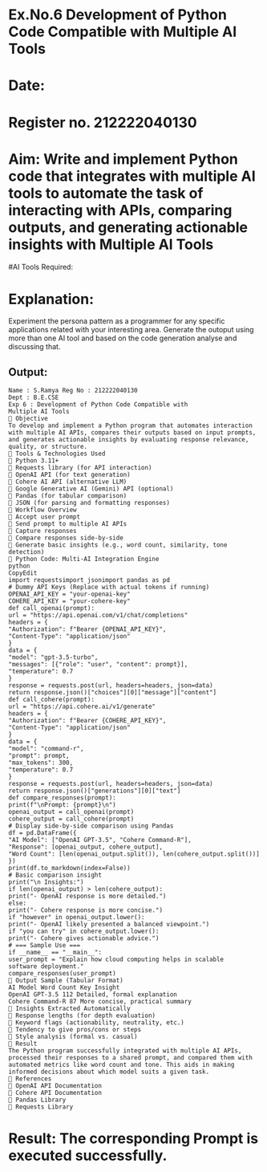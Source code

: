 # Ex.No.6 Development of Python Code Compatible with Multiple AI Tools

# Date:
# Register no. 212222040130
# Aim: Write and implement Python code that integrates with multiple AI tools to automate the task of interacting with APIs, comparing outputs, and generating actionable insights with Multiple AI Tools

#AI Tools Required:

# Explanation:
Experiment the persona pattern as a programmer for any specific applications related with your interesting area. 
Generate the outoput using more than one AI tool and based on the code generation analyse and discussing that. 

## Output:
```
Name : S.Ramya Reg No : 212222040130
Dept : B.E.CSE
Exp 6 : Development of Python Code Compatible with
Multiple AI Tools
 Objective
To develop and implement a Python program that automates interaction
with multiple AI APIs, compares their outputs based on input prompts,
and generates actionable insights by evaluating response relevance,
quality, or structure.
 Tools & Technologies Used
 Python 3.11+
 Requests library (for API interaction)
 OpenAI API (for text generation)
 Cohere AI API (alternative LLM)
 Google Generative AI (Gemini) API (optional)
 Pandas (for tabular comparison)
 JSON (for parsing and formatting responses)
 Workflow Overview
 Accept user prompt
 Send prompt to multiple AI APIs
 Capture responses
 Compare responses side-by-side
 Generate basic insights (e.g., word count, similarity, tone
detection)
 Python Code: Multi-AI Integration Engine
python
CopyEdit
import requestsimport jsonimport pandas as pd
# Dummy API Keys (Replace with actual tokens if running)
OPENAI_API_KEY = "your-openai-key"
COHERE_API_KEY = "your-cohere-key"
def call_openai(prompt):
url = "https://api.openai.com/v1/chat/completions"
headers = {
"Authorization": f"Bearer {OPENAI_API_KEY}",
"Content-Type": "application/json"
}
data = {
"model": "gpt-3.5-turbo",
"messages": [{"role": "user", "content": prompt}],
"temperature": 0.7
}
response = requests.post(url, headers=headers, json=data)
return response.json()["choices"][0]["message"]["content"]
def call_cohere(prompt):
url = "https://api.cohere.ai/v1/generate"
headers = {
"Authorization": f"Bearer {COHERE_API_KEY}",
"Content-Type": "application/json"
}
data = {
"model": "command-r",
"prompt": prompt,
"max_tokens": 300,
"temperature": 0.7
}
response = requests.post(url, headers=headers, json=data)
return response.json()["generations"][0]["text"]
def compare_responses(prompt):
print(f"\nPrompt: {prompt}\n")
openai_output = call_openai(prompt)
cohere_output = call_cohere(prompt)
# Display side-by-side comparison using Pandas
df = pd.DataFrame({
"AI Model": ["OpenAI GPT-3.5", "Cohere Command-R"],
"Response": [openai_output, cohere_output],
"Word Count": [len(openai_output.split()), len(cohere_output.split())]
})
print(df.to_markdown(index=False))
# Basic comparison insight
print("\n Insights:")
if len(openai_output) > len(cohere_output):
print("- OpenAI response is more detailed.")
else:
print("- Cohere response is more concise.")
if "however" in openai_output.lower():
print("- OpenAI likely presented a balanced viewpoint.")
if "you can try" in cohere_output.lower():
print("- Cohere gives actionable advice.")
# === Sample Use ===
if __name__ == "__main__":
user_prompt = "Explain how cloud computing helps in scalable
software deployment."
compare_responses(user_prompt)
 Output Sample (Tabular Format)
AI Model Word Count Key Insight
OpenAI GPT-3.5 112 Detailed, formal explanation
Cohere Command-R 87 More concise, practical summary
 Insights Extracted Automatically
 Response lengths (for depth evaluation)
 Keyword flags (actionability, neutrality, etc.)
 Tendency to give pros/cons or steps
 Style analysis (formal vs. casual)
 Result
The Python program successfully integrated with multiple AI APIs,
processed their responses to a shared prompt, and compared them with
automated metrics like word count and tone. This aids in making
informed decisions about which model suits a given task.
 References
 OpenAI API Documentation
 Cohere API Documentation
 Pandas Library
 Requests Library
```


# Result: The corresponding Prompt is executed successfully.

